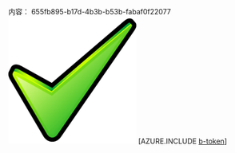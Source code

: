 内容： 655fb895-b17d-4b3b-b53b-fabaf0f22077![图像](7b189ae6-1dea-4427-b7e1-6e76d4218cda.png)
[AZURE.INCLUDE [b-token](7b7a4284-e35f-42ab-8095-5ded4167f9c7.md)]
